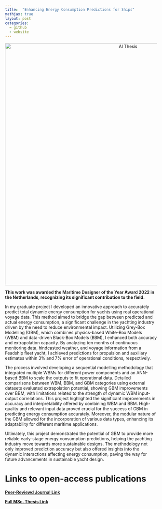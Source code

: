 ```yaml
---
title:  "Enhancing Energy Consumption Predictions for Ships"
mathjax: true
layout: post
categories: 
  = github
  - website
---
```


<div style="text-align: center;">
  <img src="http://kodendaal.github.io/assets/ai_thesis_logo.png" alt="AI Thesis" style="width: 800px; height: auto;">
</div>

**This work was awarded the Maritime Designer of the Year Award 2022 in the Netherlands, recognizing its significant contribution to the field.**

In my graduate project I developed an innovative approach to accurately predict total dynamic energy consumption for yachts using real operational voyage data. This method aimed to bridge the gap between predicted and actual energy consumption, a significant challenge in the yachting industry driven by the need to reduce environmental impact. Utilizing Grey-Box Modelling (GBM), which combines physics-based White-Box Models (WBM) and data-driven Black-Box Models (BBM), I enhanced both accuracy and extrapolation capacity. By analyzing ten months of continuous monitoring data, hindcasted weather, and voyage information from a Feadship fleet yacht, I achieved predictions for propulsion and auxiliary estimates within 3% and 7% error of operational conditions, respectively.

The process involved developing a sequential modelling methodology that integrated multiple WBMs for different power components and an ANN-based BBM to scale the outputs to fit operational data. Detailed comparisons between WBM, BBM, and GBM categories using external datasets evaluated extrapolation potential, showing GBM improvements over BBM, with limitations related to the strength of dynamic WBM input-output correlations. This project highlighted the significant improvements in accuracy and interpretability offered by combining WBM and BBM. High-quality and relevant input data proved crucial for the success of GBM in predicting energy consumption accurately. Moreover, the modular nature of the GBM allowed for the incorporation of various data types, enhancing its adaptability for different maritime applications.

Ultimately, this project demonstrated the potential of GBM to provide more reliable early-stage energy consumption predictions, helping the yachting industry move towards more sustainable designs. The methodology not only improved prediction accuracy but also offered insights into the dynamic interactions affecting energy consumption, paving the way for future advancements in sustainable yacht design.

# Links to open-access publications

**[Peer-Reviewd Journal Link](https://www.sciencedirect.com/science/article/pii/S2092678222000504?via%3Dihub)**

**[Full MSc. Thesis Link](https://repository.tudelft.nl/record/uuid:949882f3-60c4-484b-8268-40ce38f43830)**
